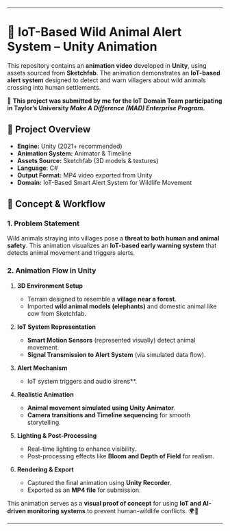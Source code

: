 
---

# 🎥 **IoT-Based Wild Animal Alert System – Unity Animation**  

This repository contains an **animation video** developed in **Unity**, using assets sourced from **Sketchfab**. The animation demonstrates an **IoT-based alert system** designed to detect and warn villagers about wild animals crossing into human settlements.  

📌 **This project was submitted by me for the IoT Domain Team participating in Taylor’s University *Make A Difference (MAD) Enterprise Program*.**  

## 🔹 **Project Overview**  
- **Engine:** Unity (2021+ recommended)  
- **Animation System:** Animator & Timeline  
- **Assets Source:** Sketchfab (3D models & textures)
- **Language**: C#
- **Output Format:** MP4 video exported from Unity  
- **Domain:** IoT-Based Smart Alert System for Wildlife Movement  

## 🔹 **Concept & Workflow**  
### **1. Problem Statement**  
Wild animals straying into villages pose a **threat to both human and animal safety**. This animation visualizes an **IoT-based early warning system** that detects animal movement and triggers alerts.  

### **2. Animation Flow in Unity**  
1. **3D Environment Setup**  
   - Terrain designed to resemble a **village near a forest**.  
   - Imported **wild animal models (elephants)** and domestic animal like cow  from Sketchfab.  

2. **IoT System Representation**  
   - **Smart Motion Sensors** (represented visually) detect animal movement.  
   - **Signal Transmission to Alert System** (via simulated data flow).  

3. **Alert Mechanism**  
   - IoT system triggers  and audio sirens**.  
   

4. **Realistic Animation**  
   - **Animal movement simulated using Unity Animator**.  
   - **Camera transitions and Timeline sequencing** for smooth storytelling.  

5. **Lighting & Post-Processing**  
   - Real-time lighting to enhance visibility.  
   - Post-processing effects like **Bloom and Depth of Field** for realism.  

6. **Rendering & Export**  
   - Captured the final animation using **Unity Recorder**.  
   - Exported as an **MP4 file** for submission.  



This animation serves as a **visual proof of concept** for using **IoT and AI-driven monitoring systems** to prevent human-wildlife conflicts. 🌍🐾  

---

